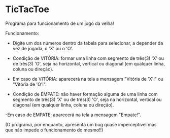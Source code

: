 # TicTacToe

Programa para funcionamento de um jogo da velha!

Funcionamento: 

- Digite um dos números dentro da tabela para selecionar, a depender da vez de jogada, o 'X' ou o 'O'.

- Condição de VITÓRIA: formar uma linha com segmento de três(3) 'X' ou de três(3) 'O', seja na horizontal, vertical ou diagonal (em qualquer linha, coluna ou direção).

- Em caso de VITÓRIA: aparecerá na tela a mensagem "Vitória de 'X'!" ou "Vitória de 'O'!".

- Condição de EMPATE: não haver formação alguma de uma linha com segmento de três(3) 'X' ou de três(3) 'O', seja na horizontal, vertical ou diagonal (em qualquer linha, coluna ou direção).

-Em caso de EMPATE: aparecerá na tela a mensagem "Empate!".

(O programa, por enquanto, apresenta um bug quase imperceptível mas que não impede o funcionamento do mesmo!!)
